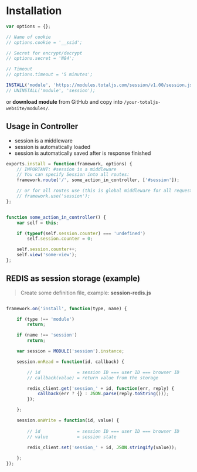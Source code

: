 # Installation

```js
var options = {};

// Name of cookie
// options.cookie = '__ssid';

// Secret for encrypt/decrypt
// options.secret = 'N84';

// Timeout
// options.timeout = '5 minutes';

INSTALL('module', 'https://modules.totaljs.com/session/v1.00/session.js', options);
// UNINSTALL('module', 'session');
```

or __download module__ from GitHub and copy into `/your-totaljs-website/modules/`.

## Usage in Controller

- session is a middleware
- session is automatically loaded
- session is automatically saved after is response finished

```js
exports.install = function(framework, options) {
    // IMPORTANT: #session is a middleware
    // You can specify Session into all routes:
    framework.route('/', some_action_in_controller, ['#session']);

    // or for all routes use (this is global middleware for all requests):
    // framework.use('session');
};


function some_action_in_controller() {
    var self = this;

    if (typeof(self.session.counter) === 'undefined')
        self.session.counter = 0;

    self.session.counter++;
    self.view('some-view');
};

```

## REDIS as session storage (example)

> Create some definition file, example: __session-redis.js__

```js

framework.on('install', function(type, name) {

    if (type !== 'module')
        return;

    if (name !== 'session')
        return;

    var session = MODULE('session').instance;

    session.onRead = function(id, callback) {

        // id              = session ID === user ID === browser ID
        // callback(value) = return value from the storage

        redis_client.get('session_' + id, function(err, reply) {
            callback(err ? {} : JSON.parse(reply.toString()));
        });

    };

    session.onWrite = function(id, value) {
        
        // id              = session ID === user ID === browser ID
        // value           = session state
        
        redis_client.set('session_' + id, JSON.stringify(value));

    };
});
```